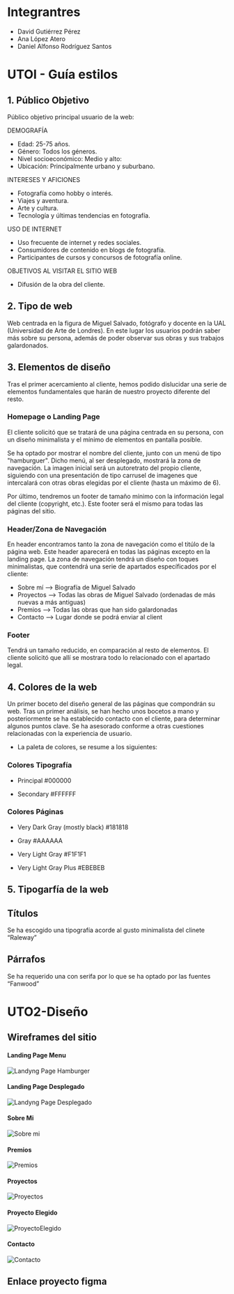 # Integrantres
- David Gutiérrez Pérez
- Ana López Atero
- Daniel Alfonso Rodríguez Santos

# UTOI - Guía estilos
## 1. Público Objetivo

Público objetivo principal usuario de la web:

DEMOGRAFÍA
  - Edad: 25-75 años.
  - Género: Todos los géneros.
  - Nivel socioeconómico: Medio y alto:
  - Ubicación: Principalmente urbano y suburbano.

INTERESES Y AFICIONES
  - Fotografía como hobby o interés.
  - Viajes y aventura.
  - Arte y cultura.
  - Tecnología y últimas tendencias en fotografía.

USO DE INTERNET
  - Uso frecuente de internet y redes sociales.
  - Consumidores de contenido en blogs de fotografía.
  - Participantes de cursos y concursos de fotografía online.

OBJETIVOS AL VISITAR EL SITIO WEB
  - Difusión de la obra del cliente.



## 2. Tipo de web
Web centrada en la figura de Miguel Salvado, fotógrafo y docente en la UAL (Universidad de Arte de Londres). En este lugar los usuarios podrán saber más sobre su persona, además de poder observar sus obras y sus trabajos galardonados.
## 3. Elementos de diseño
 Tras el primer acercamiento al cliente, hemos podido dislucidar una serie de elementos fundamentales que harán de nuestro proyecto diferente del resto.
### Homepage o Landing Page
El cliente solicitó que se tratará de una página centrada en su persona, con un diseño minimalista y el mínimo de elementos en pantalla posible. 

Se ha optado por mostrar el nombre del cliente, junto con un menú de tipo "hamburguer". Dicho menú, al ser desplegado, mostrará la zona de navegación. La imagen inicial será un autoretrato del propio cliente, siguiendo con una presentación de tipo carrusel de imagenes que intercalará con otras obras elegidas por el cliente (hasta un máximo de 6). 

Por último, tendremos un footer de tamaño mínimo con la información legal del cliente (copyright, etc.). Este footer será el mismo para todas las páginas del sitio.

### Header/Zona de Navegación
En header encontramos tanto la zona de navegación como el titúlo de la página web. Este header aparecerá en todas las páginas excepto en la landing page.
La zona de navegación tendrá un diseño con toques minimalistas, que contendrá una serie de apartados específicados por el cliente:
- Sobre mí --> Biografía de Miguel Salvado 
- Proyectos --> Todas las obras de Miguel Salvado (ordenadas de más nuevas a más antiguas)
- Premios --> Todas las obras que han sido galardonadas
- Contacto --> Lugar donde se podrá enviar al client
### Footer
Tendrá un tamaño reducido, en comparación al resto de elementos. El cliente solicitó que allí se mostrara todo lo relacionado con el apartado legal.
## 4. Colores de la web
Un primer boceto del diseño general de las páginas que compondrán su web. 
Tras un primer análisis, se han hecho unos bocetos a mano y posteriormente se ha establecido contacto con el cliente, para determinar algunos puntos clave. Se ha asesorado conforme a otras cuestiones relacionadas con la experiencia de usuario.

* La paleta de colores, se resume a los siguientes:

### Colores Tipografía
- Principal
#000000

- Secondary
#FFFFFF

### Colores Páginas
- Very Dark Gray (mostly black)
#181818

- Gray
#AAAAAA

- Very Light Gray 
#F1F1F1

- Very Light Gray Plus
#EBEBEB



## 5. Tipogarfía de la web
## Títulos
Se ha escogido una tipografía acorde al gusto minimalista del clinete “Raleway”

## Párrafos
Se ha requerido una con serifa por lo que se ha optado por las fuentes “Fanwood”

# UTO2-Diseño
## Wireframes del sitio
#### Landing Page Menu
![Landyng Page Hamburger](https://raw.githubusercontent.com/dgutper960/diw_sitio_MiguelSalvado/master/src/assets/images/wireframes/LandingPageHamburger.png)

#### Landing Page Desplegado
![Landyng Page Desplegado](https://raw.githubusercontent.com/dgutper960/diw_sitio_MiguelSalvado/master/src/assets/images/wireframes/LandingPageDesplegado.png)

#### Sobre Mi
![Sobre mi](https://raw.githubusercontent.com/dgutper960/diw_sitio_MiguelSalvado/master/src/assets/images/wireframes/SobreMi.png)

#### Premios
![Premios](https://raw.githubusercontent.com/dgutper960/diw_sitio_MiguelSalvado/master/src/assets/images/wireframes/Premios.png)

#### Proyectos
![Proyectos](https://raw.githubusercontent.com/dgutper960/diw_sitio_MiguelSalvado/master/src/assets/images/wireframes/Proyectos.png)

#### Proyecto Elegido
![ProyectoElegido](https://raw.githubusercontent.com/dgutper960/diw_sitio_MiguelSalvado/master/src/assets/images/wireframes/ProyectoElegido.png)

#### Contacto
![Contacto](https://raw.githubusercontent.com/dgutper960/diw_sitio_MiguelSalvado/master/src/assets/images/wireframes/Contacto.png)

## Enlace proyecto figma 

